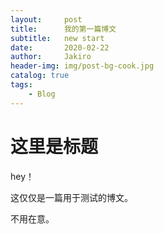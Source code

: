 ```yaml
---
layout:     post
title:      我的第一篇博文
subtitle:   new start
date:       2020-02-22
author:     Jakiro
header-img: img/post-bg-cook.jpg
catalog: true
tags:
	- Blog
---
```


# 这里是标题

hey！

这仅仅是一篇用于测试的博文。

不用在意。
